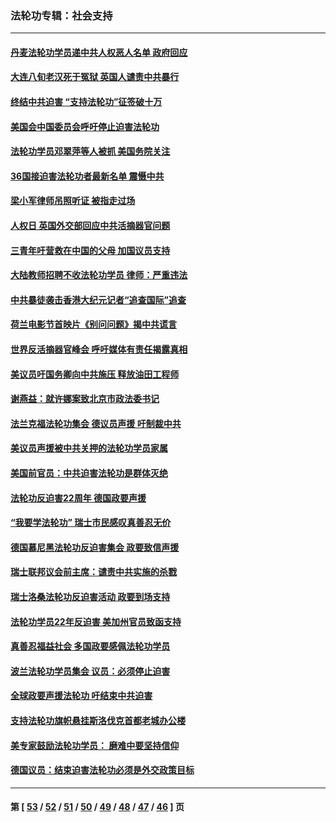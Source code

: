 ### 法轮功专辑：社会支持
---
#### [丹麦法轮功学员递中共人权恶人名单 政府回应](../../pages/nf4386/n13497482.md?01200430) 
#### [大连八旬老汉死于冤狱 英国人谴责中共暴行](../../pages/nf4386/n13480118.md?01200430) 
#### [终结中共迫害 “支持法轮功”征签破十万](../../pages/nf4386/n13471084.md?01200430) 
#### [美国会中国委员会呼吁停止迫害法轮功](../../pages/nf4386/n13465411.md?01200430) 
#### [法轮功学员邓翠萍等人被抓 美国务院关注](../../pages/nf4386/n13451524.md?01200430) 
#### [36国接迫害法轮功者最新名单 震慑中共](../../pages/nf4386/n13445909.md?01200430) 
#### [梁小军律师吊照听证 被指走过场](../../pages/nf4386/n13437662.md?01200430) 
#### [人权日 英国外交部回应中共活摘器官问题](../../pages/nf4386/n13430243.md?01200430) 
#### [三青年吁营救在中国的父母 加国议员支持](../../pages/nf4386/n13429744.md?01200430) 
#### [大陆教师招聘不收法轮功学员 律师：严重违法](../../pages/nf4386/n13365839.md?01200430) 
#### [中共暴徒袭击香港大纪元记者“追查国际”追查](../../pages/nf4386/n13343404.md?01200430) 
#### [荷兰电影节首映片《别问问题》揭中共谎言](../../pages/nf4386/n13321179.md?01200430) 
#### [世界反活摘器官峰会 呼吁媒体有责任揭露真相](../../pages/nf4386/n13264475.md?01200430) 
#### [美议员吁国务卿向中共施压 释放油田工程师](../../pages/nf4386/n13233845.md?01200430) 
#### [谢燕益：就许娜案致北京市政法委书记](../../pages/nf4386/n13182701.md?01200430) 
#### [法兰克福法轮功集会 德议员声援 吁制裁中共](../../pages/nf4386/n13175975.md?01200430) 
#### [美议员声援被中共关押的法轮功学员家属](../../pages/nf4386/n13158310.md?01200430) 
#### [美国前官员：中共迫害法轮功是群体灭绝](../../pages/nf4386/n13157750.md?01200430) 
#### [法轮功反迫害22周年 德国政要声援](../../pages/nf4386/n13143632.md?01200430) 
#### [“我要学法轮功” 瑞士市民感叹真善忍无价](../../pages/nf4386/n13129633.md?01200430) 
#### [德国慕尼黑法轮功反迫害集会 政要致信声援](../../pages/nf4386/n13129148.md?01200430) 
#### [瑞士联邦议会前主席：谴责中共实施的杀戮](../../pages/nf4386/n13127336.md?01200430) 
#### [瑞士洛桑法轮功反迫害活动 政要到场支持](../../pages/nf4386/n13119398.md?01200430) 
#### [法轮功学员22年反迫害 美加州官员致函支持](../../pages/nf4386/n13118879.md?01200430) 
#### [真善忍福益社会 多国政要感佩法轮功学员](../../pages/nf4386/n13116951.md?01200430) 
#### [波兰法轮功学员集会 议员：必须停止迫害](../../pages/nf4386/n13116685.md?01200430) 
#### [全球政要声援法轮功 吁结束中共迫害](../../pages/nf4386/n13114441.md?01200430) 
#### [支持法轮功旗帜悬挂斯洛伐克首都老城办公楼](../../pages/nf4386/n13112261.md?01200430) 
#### [美专家鼓励法轮功学员： 磨难中要坚持信仰](../../pages/nf4386/n13108359.md?01200430) 
#### [德国议员：结束迫害法轮功必须是外交政策目标](../../pages/nf4386/n13109600.md?01200430) 

---
#### 第 [ [53](./53.md?01200430) / [52](./52.md?01200430) / [51](./51.md?01200430) / [50](./50.md?01200430) / [49](./49.md?01200430) / [48](./48.md?01200430) / [47](./47.md?01200430) / [46](./46.md?01200430) ] 页
